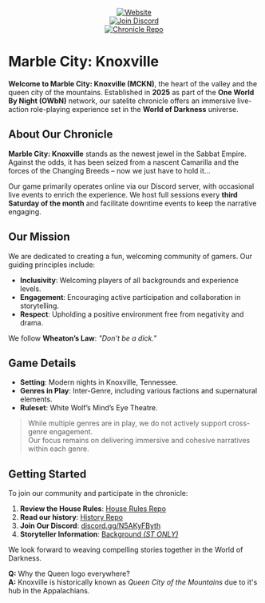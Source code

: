 <p align="center">
  <a href="https://owbnknoxville.net"><img alt="Website" src="https://img.shields.io/badge/Visit%20Our%20Website-MCKN-blue?style=for-the-badge&logo=worldofdarkness" /></a><br />
  <a href="https://discord.gg/N5AKyFByth"><img alt="Join Discord" src="https://img.shields.io/discord/799311464086110260?color=%237289DA&label=Discord&logo=discord&style=for-the-badge" /></a><br />
  <a href="https://github.com/mckn-larp"><img alt="Chronicle Repo" src="https://img.shields.io/badge/Chronicle-Repo-blue?style=for-the-badge&logo=github" /></a>
</p>

# Marble City: Knoxville

**Welcome to Marble City: Knoxville (MCKN)**, the heart of the valley and the queen city of the mountains. Established in **2025** as part of the **One World By Night (OWbN)** network, our satelite chronicle offers an immersive live-action role-playing experience set in the **World of Darkness** universe.

## About Our Chronicle

**Marble City: Knoxville** stands as the newest jewel in the Sabbat Empire. Against the odds, it has been seized from a nascent Camarilla and the forces of the Changing Breeds – now we just have to hold it...

Our game primarily operates online via our Discord server, with occasional live events to enrich the experience. We host full sessions every **third Saturday of the month** and facilitate downtime events to keep the narrative engaging.

## Our Mission

We are dedicated to creating a fun, welcoming community of gamers. Our guiding principles include:

- **Inclusivity**: Welcoming players of all backgrounds and experience levels.
- **Engagement**: Encouraging active participation and collaboration in storytelling.
- **Respect**: Upholding a positive environment free from negativity and drama.

We follow **Wheaton’s Law**: _"Don't be a dick."_

## Game Details

- **Setting**: Modern nights in Knoxville, Tennessee.
- **Genres in Play**: Inter-Genre, including various factions and supernatural elements.
- **Ruleset**: White Wolf’s Mind’s Eye Theatre.

> While multiple genres are in play, we do not actively support cross-genre engagement.  
> Our focus remains on delivering immersive and cohesive narratives within each genre.

## Getting Started

To join our community and participate in the chronicle:

1. **Review the House Rules**: [House Rules Repo](https://github.com/mckn-larp/house-rules)
2. **Read our history**: [History Repo](https://github.com/mckn-larp/history)
3. **Join Our Discord**: [discord.gg/N5AKyFByth](https://discord.gg/N5AKyFByth)
4. **Storyteller Information**: [Background *(ST ONLY)*](https://github.com/mckn-larp/background)

We look forward to weaving compelling stories together in the World of Darkness.

**Q:** Why the Queen logo everywhere?  
**A:** Knoxville is historically known as *Queen City of the Mountains* due to it's hub in the Appalachians.
